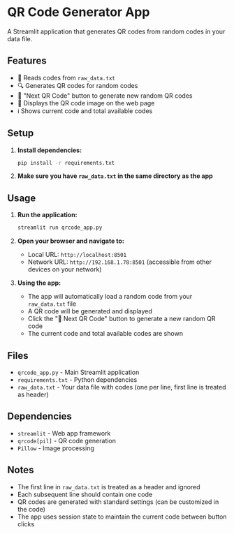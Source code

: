 # QR Code Generator App

A Streamlit application that generates QR codes from random codes in your data file.

## Features

- 📁 Reads codes from `raw_data.txt`
- 🔍 Generates QR codes for random codes
- 🔄 "Next QR Code" button to generate new random QR codes
- 📱 Displays the QR code image on the web page
- ℹ️ Shows current code and total available codes

## Setup

1. **Install dependencies:**
   ```bash
   pip install -r requirements.txt
   ```

2. **Make sure you have `raw_data.txt` in the same directory as the app**

## Usage

1. **Run the application:**
   ```bash
   streamlit run qrcode_app.py
   ```

2. **Open your browser and navigate to:**
   - Local URL: `http://localhost:8501`
   - Network URL: `http://192.168.1.78:8501` (accessible from other devices on your network)

3. **Using the app:**
   - The app will automatically load a random code from your `raw_data.txt` file
   - A QR code will be generated and displayed
   - Click the "🔄 Next QR Code" button to generate a new random QR code
   - The current code and total available codes are shown

## Files

- `qrcode_app.py` - Main Streamlit application
- `requirements.txt` - Python dependencies
- `raw_data.txt` - Your data file with codes (one per line, first line is treated as header)

## Dependencies

- `streamlit` - Web app framework
- `qrcode[pil]` - QR code generation
- `Pillow` - Image processing

## Notes

- The first line in `raw_data.txt` is treated as a header and ignored
- Each subsequent line should contain one code
- QR codes are generated with standard settings (can be customized in the code)
- The app uses session state to maintain the current code between button clicks
